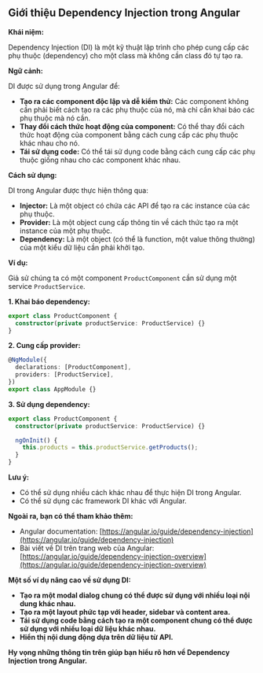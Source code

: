 ## Giới thiệu Dependency Injection trong Angular

**Khái niệm:**

Dependency Injection (DI) là một kỹ thuật lập trình cho phép cung cấp các phụ thuộc (dependency) cho một class mà không cần class đó tự tạo ra.

**Ngữ cảnh:**

DI được sử dụng trong Angular để:

- **Tạo ra các component độc lập và dễ kiểm thử:** Các component không cần phải biết cách tạo ra các phụ thuộc của nó, mà chỉ cần khai báo các phụ thuộc mà nó cần.
- **Thay đổi cách thức hoạt động của component:** Có thể thay đổi cách thức hoạt động của component bằng cách cung cấp các phụ thuộc khác nhau cho nó.
- **Tái sử dụng code:** Có thể tái sử dụng code bằng cách cung cấp các phụ thuộc giống nhau cho các component khác nhau.

**Cách sử dụng:**

DI trong Angular được thực hiện thông qua:

- **Injector:** Là một object có chứa các API để tạo ra các instance của các phụ thuộc.
- **Provider:** Là một object cung cấp thông tin về cách thức tạo ra một instance của một phụ thuộc.
- **Dependency:** Là một object (có thể là function, một value thông thường) của một kiểu dữ liệu cần phải khởi tạo.

**Ví dụ:**

Giả sử chúng ta có một component `ProductComponent` cần sử dụng một service `ProductService`.

**1. Khai báo dependency:**

```typescript
export class ProductComponent {
  constructor(private productService: ProductService) {}
}
```

**2. Cung cấp provider:**

```typescript
@NgModule({
  declarations: [ProductComponent],
  providers: [ProductService],
})
export class AppModule {}
```

**3. Sử dụng dependency:**

```typescript
export class ProductComponent {
  constructor(private productService: ProductService) {}

  ngOnInit() {
    this.products = this.productService.getProducts();
  }
}
```

**Lưu ý:**

- Có thể sử dụng nhiều cách khác nhau để thực hiện DI trong Angular.
- Có thể sử dụng các framework DI khác với Angular.

**Ngoài ra, bạn có thể tham khảo thêm:**

- Angular documentation: [https://angular.io/guide/dependency-injection](https://angular.io/guide/dependency-injection)
- Bài viết về DI trên trang web của Angular: [https://angular.io/guide/dependency-injection-overview](https://angular.io/guide/dependency-injection-overview)

**Một số ví dụ nâng cao về sử dụng DI:**

- **Tạo ra một modal dialog chung có thể được sử dụng với nhiều loại nội dung khác nhau.**
- **Tạo ra một layout phức tạp với header, sidebar và content area.**
- **Tái sử dụng code bằng cách tạo ra một component chung có thể được sử dụng với nhiều loại dữ liệu khác nhau.**
- **Hiển thị nội dung động dựa trên dữ liệu từ API.**

**Hy vọng những thông tin trên giúp bạn hiểu rõ hơn về Dependency Injection trong Angular.**
